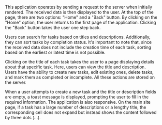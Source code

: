 This application operates by sending a request to the server when initially rendered. The received data is then displayed to the user. At the top of the page, there are two options: "Home" and a "Back" button. By clicking on the "Home" option, the user returns to the first page of the application. Clicking the "Back" button takes the user one step back.

Users can search for tasks based on titles and descriptions. Additionally, they can sort tasks by completion status. It's important to note that, since the received data does not include the creation time of each task, sorting based on the earliest or latest time is not possible.

Clicking on the title of each task takes the user to a page displaying details about that specific task. Here, users can view the title and description. Users have the ability to create new tasks, edit existing ones, delete tasks, and mark them as completed or incomplete. All these actions are stored on the server.

When a user attempts to create a new task and the title or description fields are empty, a toast message is displayed, prompting the user to fill in the required information. The application is also responsive. On the main site page, if a task has a large number of descriptions or a lengthy title, the corresponding cell does not expand but instead shows the content followed by three dots (...).